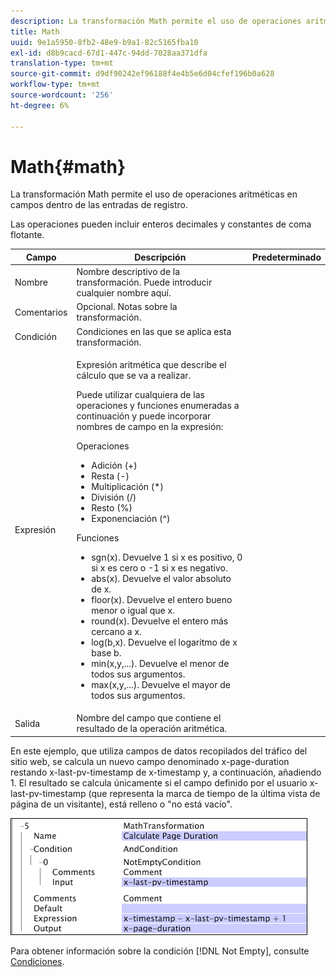 ```yaml
---
description: La transformación Math permite el uso de operaciones aritméticas en campos dentro de las entradas de registro.
title: Math
uuid: 9e1a5950-8fb2-48e9-b9a1-82c5165fba10
exl-id: d8b9cacd-67d1-447c-94dd-7028aa371dfa
translation-type: tm+mt
source-git-commit: d9df90242ef96188f4e4b5e6d04cfef196b0a628
workflow-type: tm+mt
source-wordcount: '256'
ht-degree: 6%

---
```


# Math{#math}

La transformación Math permite el uso de operaciones aritméticas en campos dentro de las entradas de registro.

Las operaciones pueden incluir enteros decimales y constantes de coma flotante.

<table id="table_FDF3DDF1960E43E391A67C9DC2A0E302"> 
 <thead> 
  <tr> 
   <th colname="col1" class="entry"> Campo </th> 
   <th colname="col2" class="entry"> Descripción </th> 
   <th colname="col3" class="entry"> Predeterminado </th> 
  </tr> 
 </thead>
 <tbody> 
  <tr> 
   <td colname="col1"> Nombre </td> 
   <td colname="col2"> Nombre descriptivo de la transformación. Puede introducir cualquier nombre aquí. </td> 
   <td colname="col3"></td> 
  </tr> 
  <tr> 
   <td colname="col1"> Comentarios </td> 
   <td colname="col2"> Opcional. Notas sobre la transformación. </td> 
   <td colname="col3"></td> 
  </tr> 
  <tr> 
   <td colname="col1"> Condición </td> 
   <td colname="col2"> Condiciones en las que se aplica esta transformación. </td> 
   <td colname="col3"></td> 
  </tr> 
  <tr> 
   <td colname="col1"> Expresión </td> 
   <td colname="col2"> <p>Expresión aritmética que describe el cálculo que se va a realizar. </p> <p> Puede utilizar cualquiera de las operaciones y funciones enumeradas a continuación y puede incorporar nombres de campo en la expresión: </p> <p> Operaciones 
     <ul id="ul_DB5915FADA0A41A3B11F1F48615F40A9">
      <li id="li_CA9EA97243F04760A81313C17EE057B3"> Adición (+) </li>
      <li id="li_908A272EBA2340098C20F22AA8D9ED26"> Resta (-) </li>
      <li id="li_C62257FF3AAB436D9148BBEA441621D7"> Multiplicación (*) </li>
      <li id="li_B5A9EAB3E49D4CB9A297172199F23542"> División (/) </li>
      <li id="li_D2D2B51DB2C8412A9B6F9D5F3CC03F8A"> Resto (%) </li>
      <li id="li_07E7E368FFD2437A852B785E159848E5"> Exponenciación (^) </li>
     </ul></p> <p>Funciones 
     <ul id="ul_E335AE8D684340AA998C4A2633FFDEE1">
      <li id="li_E036FF0B5DF244DDBFEDA9BFEDC62251"> sgn(x). Devuelve 1 si x es positivo, 0 si x es cero o -1 si x es negativo. </li>
      <li id="li_90CD8899DDC14778A95930C2768C82BC"> abs(x). Devuelve el valor absoluto de x. </li>
      <li id="li_F4AF23F343F74BD88B7166B1C2BB065E"> floor(x). Devuelve el entero bueno menor o igual que x. </li>
      <li id="li_A31379A3659240C3A629BFAF19A6DDF1"> round(x). Devuelve el entero más cercano a x. </li>
      <li id="li_9C0A0F3A4A304026B543F2A64B98B922"> log(b,x). Devuelve el logaritmo de x base b. </li>
      <li id="li_124D62C2CA5A42CBBCC5DB18FAA8920E"> min(x,y,...). Devuelve el menor de todos sus argumentos. </li>
      <li id="li_3B7B9FC1C0BF4E7688F9F49130B97B7F"> max(x,y,...). Devuelve el mayor de todos sus argumentos. </li>
     </ul></p> </td> 
   <td colname="col3"></td> 
  </tr> 
  <tr> 
   <td colname="col1"> Salida </td> 
   <td colname="col2"> Nombre del campo que contiene el resultado de la operación aritmética. </td> 
   <td colname="col3"></td> 
  </tr> 
 </tbody> 
</table>

En este ejemplo, que utiliza campos de datos recopilados del tráfico del sitio web, se calcula un nuevo campo denominado x-page-duration restando x-last-pv-timestamp de x-timestamp y, a continuación, añadiendo 1. El resultado se calcula únicamente si el campo definido por el usuario x-last-pv-timestamp (que representa la marca de tiempo de la última vista de página de un visitante), está relleno o &quot;no está vacío&quot;.

![](assets/cfg_TransformationType_Math.png)

Para obtener información sobre la condición [!DNL Not Empty], consulte [Condiciones](../../../../../home/c-dataset-const-proc/c-conditions/c-abt-cond.md).
